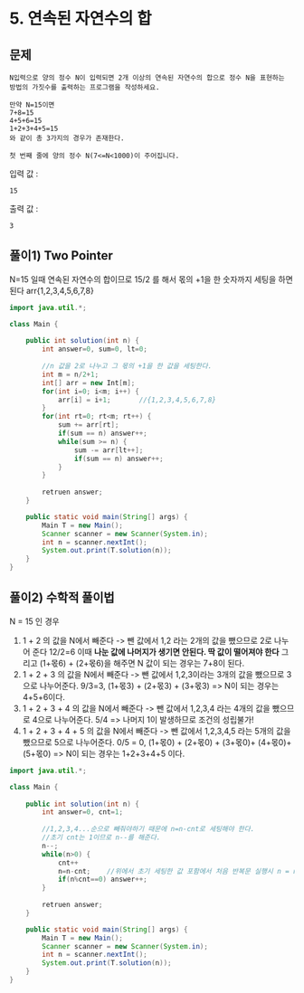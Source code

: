 # 5. 연속된 자연수의 합
## 문제
```
N입력으로 양의 정수 N이 입력되면 2개 이상의 연속된 자연수의 합으로 정수 N을 표현하는 방법의 가짓수를 출력하는 프로그램을 작성하세요.

만약 N=15이면
7+8=15
4+5+6=15
1+2+3+4+5=15
와 같이 총 3가지의 경우가 존재한다.

첫 번째 줄에 양의 정수 N(7<=N<1000)이 주어집니다.
```

입력 값 :
```
15
```

출력 값 :
```
3
```

## 풀이1) Two Pointer
N=15 일때 연속된 자연수의 합이므로 15/2 를 해서 몫의 +1을 한 숫자까지 세팅을 하면 된다 arr{1,2,3,4,5,6,7,8}


```java
import java.util.*;

class Main {
    
	public int solution(int n) {
		int answer=0, sum=0, lt=0;
		
		//n 값을 2로 나누고 그 몫의 +1을 한 값을 세팅한다.
		int m = n/2+1;
		int[] arr = new Int[m];
		for(int i=0; i<m; i++) {
		    arr[i] = i+1;       //{1,2,3,4,5,6,7,8}
		}
		for(int rt=0; rt<m; rt++) {
		    sum += arr[rt];
		    if(sum == n) answer++;
		    while(sum >= n) {
		        sum -= arr[lt++];
		        if(sum == n) answer++;
		    }
		}
		
		retruen answer;
	}

	public static void main(String[] args) {
		Main T = new Main();
		Scanner scanner = new Scanner(System.in);
		int n = scanner.nextInt();
		System.out.print(T.solution(n));
	}
}
```

## 풀이2) 수학적 풀이법
N = 15 인 경우
1. 1 + 2 의 값을 N에서 빼준다 -> 뺀 값에서 1,2 라는 2개의 값을 뺐으므로 2로 나누어 준다 12/2=6 이때 __나눈 값에 나머지가 생기면 안된다. 딱 값이 떨어져야 한다__ 그리고 (1+몫6) + (2+몫6)을 해주면 N 값이 되는 경우는 7+8이 된다.
2. 1 + 2 + 3 의 값을 N에서 빼준다 -> 뺀 값에서 1,2,3이라는 3개의 값을 뺐으므로 3으로 나누어준다. 9/3=3, (1+몫3) + (2+몫3) + (3+몫3) => N이 되는 경우는 4+5+6이다.
3. 1 + 2 + 3 + 4 의 값을 N에서 빼준다 -> 뺀 값에서 1,2,3,4 라는 4개의 값을 뺐으므로 4으로 나누어준다. 5/4 => 나머지 1이 발생하므로 조건의 성립불가!
4. 1 + 2 + 3 + 4 + 5 의 값을 N에서 빼준다 -> 뺀 값에서 1,2,3,4,5 라는 5개의 값을 뺐으므로 5으로 나누어준다. 0/5 = 0, (1+몫0) + (2+몫0) + (3+몫0)+ (4+몫0)+ (5+몫0) => N이 되는 경우는 1+2+3+4+5 이다.

```java
import java.util.*;

class Main {
    
	public int solution(int n) {
		int answer=0, cnt=1;
		
		//1,2,3,4...순으로 빼줘야하기 때문에 n=n-cnt로 세팅해야 한다. 
		//초기 cnt는 1이므로 n--를 해준다. 
		n--;
		while(n>0) {
		    cnt++
		    n=n-cnt;    //위에서 초기 세팅한 값 포함에서 처음 반복문 실행시 n = n-2; 가 된다
		    if(n%cnt==0) answer++;
		}
		
		retruen answer;
	}

	public static void main(String[] args) {
		Main T = new Main();
		Scanner scanner = new Scanner(System.in);
		int n = scanner.nextInt();
		System.out.print(T.solution(n));
	}
}
```